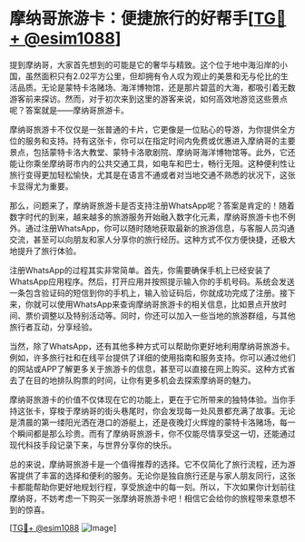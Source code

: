 # 摩纳哥旅游卡：便捷旅行的好帮手[[TG💪+ @esim1088](https://t.me/s/esim1088)]

提到摩纳哥，大家首先想到的可能是它的奢华与精致。这个位于地中海沿岸的小国，虽然面积只有2.02平方公里，但却拥有令人叹为观止的美景和无与伦比的生活品质。无论是蒙特卡洛赌场、海洋博物馆，还是那片碧蓝的大海，都吸引着无数游客前来探访。然而，对于初次来到这里的游客来说，如何高效地游览这些景点呢？答案就是——摩纳哥旅游卡。

摩纳哥旅游卡不仅仅是一张普通的卡片，它更像是一位贴心的导游，为你提供全方位的服务和支持。持有这张卡，你可以在指定时间内免费或优惠进入摩纳哥的主要景点，包括蒙特卡洛大教堂、蒙特卡洛歌剧院、摩纳哥海洋博物馆等。此外，它还能让你乘坐摩纳哥市内的公共交通工具，如电车和巴士，畅行无阻。这种便利性让旅行变得更加轻松愉快，尤其是在语言不通或者对当地交通不熟悉的状况下，这张卡显得尤为重要。

那么，问题来了，摩纳哥旅游卡是否支持注册WhatsApp呢？答案是肯定的！随着数字时代的到来，越来越多的旅游服务开始融入数字化元素，摩纳哥旅游卡也不例外。通过注册WhatsApp，你可以随时随地获取最新的旅游信息，与客服人员沟通交流，甚至可以向朋友和家人分享你的旅行经历。这种方式不仅方便快捷，还极大地提升了旅行体验。

注册WhatsApp的过程其实非常简单。首先，你需要确保手机上已经安装了WhatsApp应用程序。然后，打开应用并按照提示输入你的手机号码。系统会发送一条包含验证码的短信到你的手机上，输入验证码后，你就成功完成了注册。接下来，你就可以使用WhatsApp来查询摩纳哥旅游卡的相关信息，比如景点开放时间、票价调整以及特别活动等。同时，你还可以加入一些当地的旅游群组，与其他旅行者互动，分享经验。

当然，除了WhatsApp，还有其他多种方式可以帮助你更好地利用摩纳哥旅游卡。例如，许多旅行社和在线平台提供了详细的使用指南和服务支持。你可以通过他们的网站或APP了解更多关于旅游卡的信息，甚至可以直接在网上购买。这种方式省去了在目的地排队购票的时间，让你有更多机会去探索摩纳哥的魅力。

摩纳哥旅游卡的价值不仅体现在它的功能上，更在于它所带来的独特体验。当你手持这张卡，穿梭于摩纳哥的街头巷尾时，你会发现每一处风景都充满了故事。无论是清晨的第一缕阳光洒在港口的游艇上，还是夜晚灯火辉煌的蒙特卡洛赌场，每一个瞬间都是那么珍贵。而有了摩纳哥旅游卡，你不仅能尽情享受这一切，还能通过现代科技手段记录下来，与世界分享你的快乐。

总的来说，摩纳哥旅游卡是一个值得推荐的选择。它不仅简化了旅行流程，还为游客提供了丰富的选择和便利的服务。无论你是独自旅行还是与家人朋友同行，这张卡都能帮助你更好地规划行程，享受旅途中的每一刻。所以，下次如果你计划前往摩纳哥，不妨考虑一下购买一张摩纳哥旅游卡吧！相信它会给你的旅程带来意想不到的惊喜。

[[TG💪+ @esim1088](https://t.me/s/esim1088) ![Image](https://i.postimg.cc/4NQfJmqS/Snipaste-2025-05-13-00-14-12.png)]
